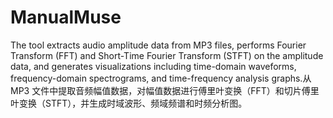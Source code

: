 # ManualMuse
The tool extracts audio amplitude data from MP3 files, performs Fourier Transform (FFT) and Short-Time Fourier Transform (STFT) on the amplitude data, and generates visualizations including time-domain waveforms, frequency-domain spectrograms, and time-frequency analysis graphs.从 MP3 文件中提取音频幅值数据，对幅值数据进行傅里叶变换（FFT）和切片傅里叶变换（STFT），并生成时域波形、频域频谱和时频分析图。
